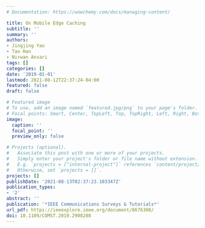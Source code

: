 ```yaml
---
# Documentation: https://wowchemy.com/docs/managing-content/

title: On Mobile Edge Caching
subtitle: ''
summary: ''
authors:
- Jingjing Yao
- Tao Han
- Nirwan Ansari
tags: []
categories: []
date: '2019-01-01'
lastmod: 2021-08-12T22:37:24-04:00
featured: false
draft: false

# Featured image
# To use, add an image named `featured.jpg/png` to your page's folder.
# Focal points: Smart, Center, TopLeft, Top, TopRight, Left, Right, BottomLeft, Bottom, BottomRight.
image:
  caption: ''
  focal_point: ''
  preview_only: false

# Projects (optional).
#   Associate this post with one or more of your projects.
#   Simply enter your project's folder or file name without extension.
#   E.g. `projects = ["internal-project"]` references `content/project/deep-learning/index.md`.
#   Otherwise, set `projects = []`.
projects: []
publishDate: '2021-08-13T02:37:23.103347Z'
publication_types:
- '2'
abstract: ''
publication: '*IEEE Communications Surveys & Tutorials*'
url_pdf: https://ieeexplore.ieee.org/document/8676308/
doi: 10.1109/COMST.2019.2908280
---
```

